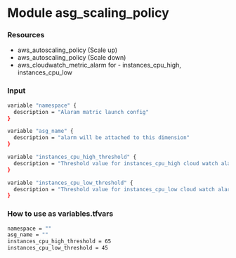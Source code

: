 # Module asg_scaling_policy

### Resources
- aws_autoscaling_policy (Scale up)
- aws_autoscaling_policy (Scale down)
- aws_cloudwatch_metric_alarm for - instances_cpu_high, instances_cpu_low

### Input
```sh
variable "namespace" {
  description = "Alaram matric launch config"
}

variable "asg_name" {
  description = "alarm will be attached to this dimension"
}

variable "instances_cpu_high_threshold" {
  description = "Threshold value for instances_cpu_high cloud watch alaram"
}

variable "instances_cpu_low_threshold" {
  description = "Threshold value for instances_cpu_low cloud watch alaram"
}

```

### How to use as variables.tfvars
```sh
namespace = ""
asg_name = ""
instances_cpu_high_threshold = 65
instances_cpu_low_threshold = 45
```
